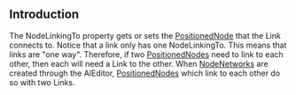 ## Introduction

The NodeLinkingTo property gets or sets the [PositionedNode](/frb/docs/index.php?title=FlatRedBall.PI.PathFinding.PositionedNode&action=edit&redlink=1 "FlatRedBall.PI.PathFinding.PositionedNode (page does not exist)") that the Link connects to. Notice that a link only has one NodeLinkingTo. This means that links are "one way". Therefore, if two [PositionedNodes](/frb/docs/index.php?title=FlatRedBall.PI.PathFinding.PositionedNode&action=edit&redlink=1 "FlatRedBall.PI.PathFinding.PositionedNode (page does not exist)") need to link to each other, then each will need a Link to the other. When [NodeNetworks](/frb/docs/index.php?title=FlatRedBall.AI.Pathfinding.NodeNetwork "FlatRedBall.AI.Pathfinding.NodeNetwork") are created through the AIEditor, [PositionedNodes](/frb/docs/index.php?title=FlatRedBall.PI.PathFinding.PositionedNode&action=edit&redlink=1 "FlatRedBall.PI.PathFinding.PositionedNode (page does not exist)") which link to each other do so with two Links.

